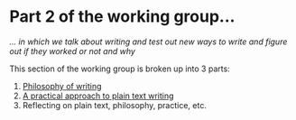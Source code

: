 # Part 2 of the working group...

*... in which we talk about writing and test out new ways to write and figure out if they worked or not and why*

This section of the working group is broken up into 3 parts:

1. [Philosophy of writing](activity1.md)
2. [A practical approach to plain text writing](/activity2.md)
3. Reflecting on plain text, philosophy, practice, etc.

